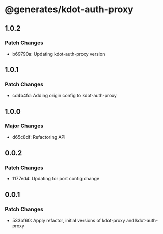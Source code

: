 # @generates/kdot-auth-proxy

## 1.0.2

### Patch Changes

- b69790a: Updating kdot-auth-proxy version

## 1.0.1

### Patch Changes

- cd4b4fd: Adding origin config to kdot-auth-proxy

## 1.0.0

### Major Changes

- d65c8df: Refactoring API

## 0.0.2

### Patch Changes

- 1177ed4: Updating for port config change

## 0.0.1

### Patch Changes

- 533bf60: Apply refactor, initial versions of kdot-proxy and kdot-auth-proxy
